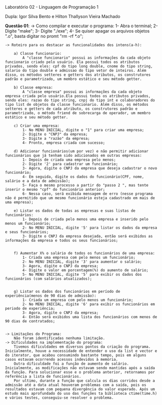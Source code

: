 Laboratório 02 - Linguagem de Programação 1

Dupla: Igor Silva Bento e Hilton Thallyson Vieira Machado

**Questão 01**: 
	-> Como compilar e executar o programa: 
		1- Abra o terminal; 
		2- Digite "make"; 
		3- Digite "./exe";
		4- Se quiser apagar os arquivos objetos ".o", basta digitar no promt "rm -rf *.o";

	-> Roteiro para os destacar as funcionalidades dos intens(a-h):
	
		a) Classe funcionario:
			A "classe funcionario" possui as informações da cada objeto funcionario criado pelo usuário. Ela possui todos os atributos privados, sendo eles: cpf do tipo long double, cnome do tipo string, salario do tipo double e admissao do tipo vetor de inteiros. Além disso, os métodos setteres e getters dos atributos, os construtores padrão e parametrizado, um membro estático e seu método getter.

		b) Classe empresa: 
			A "classe empresa" possui as informações da cada objeto empresa criada pelo usuário.Ela possui todos os atributos privados, sendo eles: razao do tipo string, cnpj do tipo int e colaboradores do tipo list de objetos da classe funcionario. Além disso, os métodos setteres e getters de cada atributo, os construtores padrão e parametrizado, o método friend de sobrecarga de operador, um membro estático e seu método getter.  

		c) Criar uma empresa:
			1- No MENU INICIAL, digite o "1" para criar uma empresa;
			2- Digite o "CNPJ" da empresa;
			3- Digite a "razão" da empresa;
			4- Pronto, empresa criada com sucesso;

		d) Adicionar funcionários(um por vez) e não permitir adicionar funcionários que já tenham sido adicionados em outras empresas:
			1- Depois de criada uma empresa pelo menos;
			2- Digite '2' para cadastrar um funcionário;
			3- Agora, digite o CNPJ da empresa que deseja cadastrar o novo funcionário;
			4- Em seguida, digite os dados do funcionário(CPF, nome, salário e a data de admissão);	
			5- Faça o mesmo processo a partir do "passo 2 ", mas tente inserir o mesmo "cpf" do funcionário anterior;
			6- Nessa caso, será exibida mensagem de erro (nesse programa não é permitido que um mesmo funcionário esteja cadastrado em mais de uma empresa);

		e) Listar os dados de todas as empresas e suas listas de funcionários:
			1- Depois de criada pelo menos uma empresa e inserido pelo menos um funcionário;
			2- No MENU INICIAL, digite '5' para listar os dados da empresa e seus funcionários;
			3- Digite o CNPJ da empresa desejada, então será exibidos as informações da empresa e todos os seus funcionários;


		f) Aumentar X% o salário de todos os funcionários de uma empresa:
			1- Criada uma empresa com pelo menos um funcionário;
			2- No MENU INICIAL, digite '3' para aumentar o salário;
			3- Agora, digite o CNPJ da empresa;
			4- Digite o valor em porcentagem(%) do aumento de salário;
			5- No MENU INICIAL, digite '5' para exibir os dados dos funcionários (com salários atualizados);

			
		g) Listar os dados dos funcionários em período de experiência(menos de 90 dias de admissão):
			1- Criada um empresa com pelo menos um funcionário;
			2- No MENU INICIAL, digite '6' para exibir os funcionários em periodo de experiência;
			3- Agora, digite o CNPJ da empresa;
			4- Então será exibidos uma lista dos funcionários com menos de 90 dias de contratados;


	-> Limitações do Programa:
		Não foram identificadas nenhuma limitação.
	-> Dificuldades na implementação do programa:
		Tivemos dificuldades em diversos pontos da criação do programa. Inicialmente, houve a necessidade de entender o uso da list e vector e do iterator, que acabou consumindo bastante tempo, pois em alguns casos estavam ocorrendo acessos indevidos à memória.
		Outra dificuldade foi a função de aumento de salário. Inicialmente, as modificações não estavam sendo mantidas após a saída da função. Para solucionar esse e o problema anterior, retornamos por referência a lista de funcionários.
		Por ultimo, durante a função que calcula os dias corridos desde a admissão até a data atual houveram problemas com a saída, pois os resultados estavam com pequena divergência do valor esperado. Após um estudo mais aprofundado do uso das funções ta biblioteca ctime(time.h) e vários testes, conseguiu-se resolver o problema.
